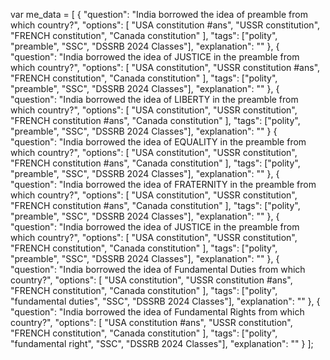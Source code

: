 var me_data = [
{
"question": "India borrowed the idea of preamble from which country?",
"options": [
"USA constitution #ans",
"USSR constitution",
"FRENCH constitution",
"Canada constitution"
],
"tags": ["polity", "preamble", "SSC", "DSSRB 2024 Classes"],
"explanation": ""
},
{
"question": "India borrowed the idea of JUSTICE in the preamble from which country?",
"options": [
"USA constitution",
"USSR constitution #ans",
"FRENCH constitution",
"Canada constitution"
],
"tags": ["polity", "preamble", "SSC", "DSSRB 2024 Classes"],
"explanation": ""
},
{
"question": "India borrowed the idea of LIBERTY in the preamble from which country?",
"options": [
"USA constitution",
"USSR constitution",
"FRENCH constitution #ans",
"Canada constitution"
],
"tags": ["polity", "preamble", "SSC", "DSSRB 2024 Classes"],
"explanation": ""
}
{
"question": "India borrowed the idea of EQUALITY in the preamble from which country?",
"options": [
"USA constitution",
"USSR constitution",
"FRENCH constitution #ans",
"Canada constitution"
],
"tags": ["polity", "preamble", "SSC", "DSSRB 2024 Classes"],
"explanation": ""
},
{
"question": "India borrowed the idea of FRATERNITY in the preamble from which country?",
"options": [
"USA constitution",
"USSR constitution",
"FRENCH constitution #ans",
"Canada constitution"
],
"tags": ["polity", "preamble", "SSC", "DSSRB 2024 Classes"],
"explanation": ""
},
{
"question": "India borrowed the idea of JUSTICE in the preamble from which country?",
"options": [
"USA constitution",
"USSR constitution",
"FRENCH constitution",
"Canada constitution"
],
"tags": ["polity", "preamble", "SSC", "DSSRB 2024 Classes"],
"explanation": ""
},
{
"question": "India borrowed the idea of Fundamental Duties from which country?",
"options": [
"USA constitution",
"USSR constitution #ans",
"FRENCH constitution",
"Canada constitution"
],
"tags": ["polity", "fundamental duties", "SSC", "DSSRB 2024 Classes"],
"explanation": ""
},
{
"question": "India borrowed the idea of Fundamental Rights from which country?",
"options": [
"USA constitution #ans",
"USSR constitution",
"FRENCH constitution",
"Canada constitution"
],
"tags": ["polity", "fundamental right", "SSC", "DSSRB 2024 Classes"],
"explanation": ""
}
];
